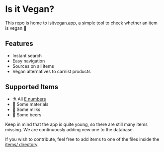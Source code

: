 # Is it Vegan?

This repo is home to [isitvegan.app](https://www.isitvegan.app), a simple tool to check whether an item is vegan 🌱

## Features

- Instant search
- Easy navigation
- Sources on all items
- Vegan alternatives to carnist products

## Supported Items

- ⚗️ All [E numbers](https://en.wikipedia.org/wiki/E_number)
- 🔨 Some materials
- 🥛 Some milks
- 🍺 Some beers

Keep in mind that the app is quite young, so there are still many items missing.
We are continuously adding new one to the database. 

If you wish to contribute, feel free to add items to one of the files inside the [items/ directory](https://github.com/jnferner/isitvegan.app/tree/master/items).
